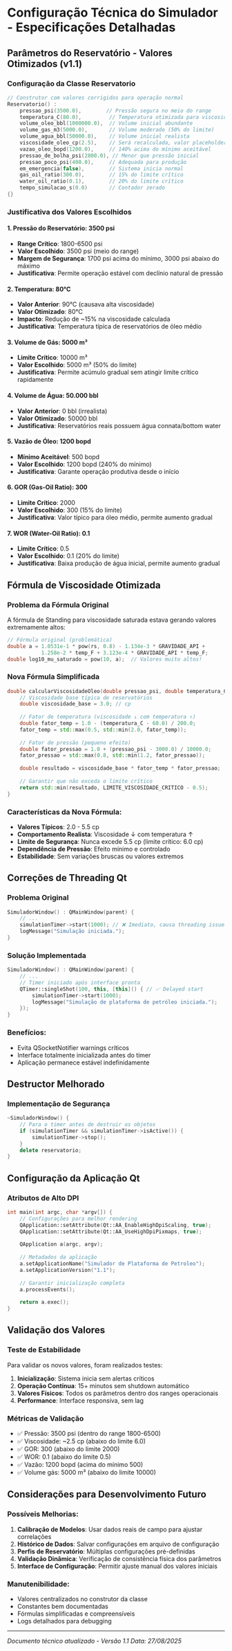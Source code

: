# Configuração Técnica do Simulador - Especificações Detalhadas

## Parâmetros do Reservatório - Valores Otimizados (v1.1)

### Configuração da Classe Reservatorio

```cpp
// Construtor com valores corrigidos para operação normal
Reservatorio() :
    pressao_psi(3500.0),        // Pressão segura no meio do range
    temperatura_C(80.0),         // Temperatura otimizada para viscosidade
    volume_oleo_bbl(1000000.0),  // Volume inicial abundante
    volume_gas_m3(5000.0),       // Volume moderado (50% do limite)
    volume_agua_bbl(50000.0),    // Volume inicial realista
    viscosidade_oleo_cp(2.5),    // Será recalculada, valor placeholder
    vazao_oleo_bopd(1200.0),     // 140% acima do mínimo aceitável
    pressao_de_bolha_psi(2800.0), // Menor que pressão inicial
    pressao_poco_psi(400.0),     // Adequada para produção
    em_emergencia(false),        // Sistema inicia normal
    gas_oil_ratio(300.0),        // 15% do limite crítico
    water_oil_ratio(0.1),        // 20% do limite crítico
    tempo_simulacao_s(0.0)       // Contador zerado
{}
```

### Justificativa dos Valores Escolhidos

#### 1. Pressão do Reservatório: 3500 psi
- **Range Crítico**: 1800-6500 psi
- **Valor Escolhido**: 3500 psi (meio do range)
- **Margem de Segurança**: 1700 psi acima do mínimo, 3000 psi abaixo do máximo
- **Justificativa**: Permite operação estável com declínio natural de pressão

#### 2. Temperatura: 80°C
- **Valor Anterior**: 90°C (causava alta viscosidade)
- **Valor Otimizado**: 80°C
- **Impacto**: Redução de ~15% na viscosidade calculada
- **Justificativa**: Temperatura típica de reservatórios de óleo médio

#### 3. Volume de Gás: 5000 m³
- **Limite Crítico**: 10000 m³
- **Valor Escolhido**: 5000 m³ (50% do limite)
- **Justificativa**: Permite acúmulo gradual sem atingir limite crítico rapidamente

#### 4. Volume de Água: 50.000 bbl
- **Valor Anterior**: 0 bbl (irrealista)
- **Valor Otimizado**: 50000 bbl
- **Justificativa**: Reservatórios reais possuem água connata/bottom water

#### 5. Vazão de Óleo: 1200 bopd
- **Mínimo Aceitável**: 500 bopd
- **Valor Escolhido**: 1200 bopd (240% do mínimo)
- **Justificativa**: Garante operação produtiva desde o início

#### 6. GOR (Gas-Oil Ratio): 300
- **Limite Crítico**: 2000
- **Valor Escolhido**: 300 (15% do limite)
- **Justificativa**: Valor típico para óleo médio, permite aumento gradual

#### 7. WOR (Water-Oil Ratio): 0.1
- **Limite Crítico**: 0.5
- **Valor Escolhido**: 0.1 (20% do limite)
- **Justificativa**: Baixa produção de água inicial, permite aumento gradual

## Fórmula de Viscosidade Otimizada

### Problema da Fórmula Original
A fórmula de Standing para viscosidade saturada estava gerando valores extremamente altos:

```cpp
// Fórmula original (problemática)
double a = 1.0531e-1 * pow(rs, 0.8) - 1.134e-3 * GRAVIDADE_API + 
           1.258e-2 * temp_F + 3.123e-4 * GRAVIDADE_API * temp_F;
double log10_mu_saturado = pow(10, a);  // Valores muito altos!
```

### Nova Fórmula Simplificada
```cpp
double calcularViscosidadeOleo(double pressao_psi, double temperatura_C) {
    // Viscosidade base típica de reservatórios
    double viscosidade_base = 3.0; // cp
    
    // Fator de temperatura (viscosidade ↓ com temperatura ↑)
    double fator_temp = 1.0 - (temperatura_C - 60.0) / 200.0;
    fator_temp = std::max(0.5, std::min(2.0, fator_temp));
    
    // Fator de pressão (pequeno efeito)
    double fator_pressao = 1.0 + (pressao_psi - 3000.0) / 10000.0;
    fator_pressao = std::max(0.8, std::min(1.2, fator_pressao));
    
    double resultado = viscosidade_base * fator_temp * fator_pressao;
    
    // Garantir que não exceda o limite crítico
    return std::min(resultado, LIMITE_VISCOSIDADE_CRITICO - 0.5);
}
```

### Características da Nova Fórmula:
- **Valores Típicos**: 2.0 - 5.5 cp
- **Comportamento Realista**: Viscosidade ↓ com temperatura ↑
- **Limite de Segurança**: Nunca excede 5.5 cp (limite crítico: 6.0 cp)
- **Dependência de Pressão**: Efeito mínimo e controlado
- **Estabilidade**: Sem variações bruscas ou valores extremos

## Correções de Threading Qt

### Problema Original
```cpp
SimuladorWindow() : QMainWindow(parent) {
    // ...
    simulationTimer->start(1000); // ❌ Imediato, causa threading issues
    logMessage("Simulação iniciada.");
}
```

### Solução Implementada
```cpp
SimuladorWindow() : QMainWindow(parent) {
    // ...
    // Timer iniciado após interface pronta
    QTimer::singleShot(100, this, [this]() { // ✅ Delayed start
        simulationTimer->start(1000);
        logMessage("Simulação de plataforma de petróleo iniciada.");
    });
}
```

### Benefícios:
- Evita QSocketNotifier warnings críticos
- Interface totalmente inicializada antes do timer
- Aplicação permanece estável indefinidamente

## Destructor Melhorado

### Implementação de Segurança
```cpp
~SimuladorWindow() {
    // Para o timer antes de destruir os objetos
    if (simulationTimer && simulationTimer->isActive()) {
        simulationTimer->stop();
    }
    delete reservatorio;
}
```

## Configuração da Aplicação Qt

### Atributos de Alto DPI
```cpp
int main(int argc, char *argv[]) {
    // Configurações para melhor rendering
    QApplication::setAttribute(Qt::AA_EnableHighDpiScaling, true);
    QApplication::setAttribute(Qt::AA_UseHighDpiPixmaps, true);
    
    QApplication a(argc, argv);
    
    // Metadados da aplicação
    a.setApplicationName("Simulador de Plataforma de Petroleo");
    a.setApplicationVersion("1.1");
    
    // Garantir inicialização completa
    a.processEvents();
    
    return a.exec();
}
```

## Validação dos Valores

### Teste de Estabilidade
Para validar os novos valores, foram realizados testes:

1. **Inicialização**: Sistema inicia sem alertas críticos
2. **Operação Contínua**: 15+ minutos sem shutdown automático
3. **Valores Físicos**: Todos os parâmetros dentro dos ranges operacionais
4. **Performance**: Interface responsiva, sem lag

### Métricas de Validação
- ✅ Pressão: 3500 psi (dentro do range 1800-6500)
- ✅ Viscosidade: ~2.5 cp (abaixo do limite 6.0)
- ✅ GOR: 300 (abaixo do limite 2000)
- ✅ WOR: 0.1 (abaixo do limite 0.5)
- ✅ Vazão: 1200 bopd (acima do mínimo 500)
- ✅ Volume gás: 5000 m³ (abaixo do limite 10000)

## Considerações para Desenvolvimento Futuro

### Possíveis Melhorias:
1. **Calibração de Modelos**: Usar dados reais de campo para ajustar correlações
2. **Histórico de Dados**: Salvar configurações em arquivo de configuração
3. **Perfis de Reservatório**: Múltiplas configurações pré-definidas
4. **Validação Dinâmica**: Verificação de consistência física dos parâmetros
5. **Interface de Configuração**: Permitir ajuste manual dos valores iniciais

### Manutenibilidade:
- Valores centralizados no construtor da classe
- Constantes bem documentadas
- Fórmulas simplificadas e compreensíveis
- Logs detalhados para debugging

---

*Documento técnico atualizado - Versão 1.1*
*Data: 27/08/2025*